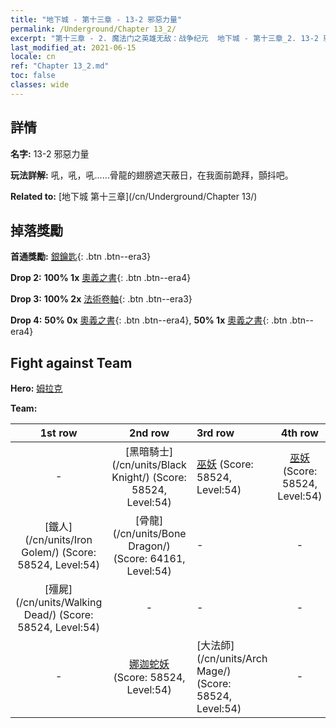 ```yaml
---
title: "地下城 - 第十三章 - 13-2 邪惡力量"
permalink: /Underground/Chapter 13_2/
excerpt: "第十三章 - 2. 魔法门之英雄无敌：战争纪元  地下城 - 第十三章_2. 13-2 邪惡力量"
last_modified_at: 2021-06-15
locale: cn
ref: "Chapter 13_2.md"
toc: false
classes: wide
---
```


## 詳情

 **名字:** 13-2 邪惡力量

 **玩法詳解:**       吼，吼，吼……骨龍的翅膀遮天蔽日，在我面前跪拜，顫抖吧。

 **Related to:** [地下城 第十三章](/cn/Underground/Chapter 13/)

## 掉落獎勵

 **首通獎勵:** [銀鑰匙](/cn/Items/con_693/){: .btn .btn--era3}

 **Drop 2:** **100% 1x** [奧義之書](/cn/Items/mat_53/){: .btn .btn--era4}

 **Drop 3:** **100% 2x** [法術卷軸](/cn/Items/con_694/){: .btn .btn--era3}

 **Drop 4:** **50% 0x** [奧義之書](/cn/Items/mat_46/){: .btn .btn--era4}, **50% 1x** [奧義之書](/cn/Items/mat_46/){: .btn .btn--era4}


## Fight against Team
 **Hero:** [姆拉克](/cn/heroes/Mullich/)

 **Team:**


  | 1st row | 2nd row | 3rd row | 4th row |
  |:----:|:----:|:----|:----:|
  | - | [黑暗騎士](/cn/units/Black Knight/) (Score: 58524, Level:54)  | [巫妖](/cn/units/Lich/) (Score: 58524, Level:54)  | [巫妖](/cn/units/Lich/) (Score: 58524, Level:54)  |
  | [鐵人](/cn/units/Iron Golem/) (Score: 58524, Level:54)  | [骨龍](/cn/units/Bone Dragon/) (Score: 64161, Level:54)  | - | - |
  | [殭屍](/cn/units/Walking Dead/) (Score: 58524, Level:54)  | - | - | - |
  | - | [娜迦蛇妖](/cn/units/Naga/) (Score: 58524, Level:54)  | [大法師](/cn/units/Arch Mage/) (Score: 58524, Level:54)  | - |


